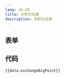 ```yaml
---
lang: zh-CN
title: 大积分兑换
description: 大积分兑换
---
```


<script setup lang="ts">
import { exchangeBigPointSchema } from './_schema'
import useConfigStore from '@store/config'
const data = useConfigStore()

</script>

## 表单

<JSONSchema :schema="exchangeBigPointSchema" v-model="data.exchangeBigPoint"></JSONSchema>

## 代码

```json-vue
{{data.exchangeBigPoint}}
```
